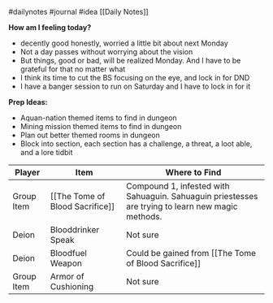 #dailynotes #journal #idea
[[Daily Notes]]

**How am I feeling today?**
- decently good honestly, worried a little bit about next Monday
- Not a day passes without worrying about the vision
- But things, good or bad, will be realized Monday. And I have to be grateful for that no matter what
- I think its time to cut the BS focusing on the eye, and lock in for DND 
- I have a banger session to run on Saturday and I have to lock in for it

**Prep Ideas:**
- Aquan-nation themed items to find in dungeon
- Mining mission themed items to find in dungeon
- Plan out better themed rooms in dungeon
- Block into section, each section has a challenge, a threat, a loot able, and a lore tidbit 

| Player     | Item                            | Where to Find                                                                                     |
| ---------- | ------------------------------- | ------------------------------------------------------------------------------------------------- |
| Group Item | [[The Tome of Blood Sacrifice]] | Compound 1, infested with Sahuaguin. Sahuaguin priestesses are trying to learn new magic methods. |
| Deion      | Blooddrinker Speak              | Not sure                                                                                          |
| Deion      | Bloodfuel Weapon                | Could be gained from [[The Tome of Blood Sacrifice]]                                              |
| Group Item | Armor of Cushioning             | Not sure                                                                                          |
